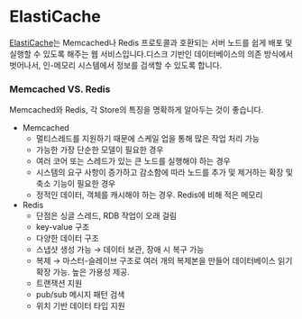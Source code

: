 # ElastiCache

[ElastiCache](https://aws.amazon.com/ko/elasticache/faqs/)는 Memcached나 Redis 프로토콜과 호환되는 서버 노드를 쉽게 배포 및 실행할 수 있도록 해주는 웹 서비스입니다.디스크 기반인 데이터베이스의 의존 방식에서 벗어나서, 인-메모리 시스템에서 정보를 검색할 수 있도록 합니다.

### Memcached VS. Redis

Memcached와 Redis, 각 Store의 특징을 명확하게 알아두는 것이 좋습니다.

- Memcached
    - 멀티스레드를 지원하기 때문에 스케일 업을 통해 많은 작업 처리 가능
    - 가능한 가장 단순한 모델이 필요한 경우
    - 여러 코어 또는 스레드가 있는 큰 노드를 실행해야 하는 경우
    - 시스템의 요구 사항이 증가하고 감소함에 따라 노드를 추가 및 제거하는 확장 및 축소 기능이 필요한 경우
    - 정적인 데이터, 객체를 캐시해야 하는 경우. Redis에 비해 적은 메모리
- Redis
    - 단점은 싱글 스레드, RDB 작업이 오래 걸림
    - key-value 구조
    - 다양한 데이터 구조
    - 스냅샷 생성 가능 → 데이터 보관, 장애 시 복구 가능
    - 복제 → 마스터-슬레이브 구조로 여러 개의 복제본을 만들어 데이터베이스 읽기 확장 가능. 높은 가용성 제공.
    - 트랜잭션 지원
    - pub/sub 메시지 패턴 검색
    - 위치 기반 데이터 타입 지원